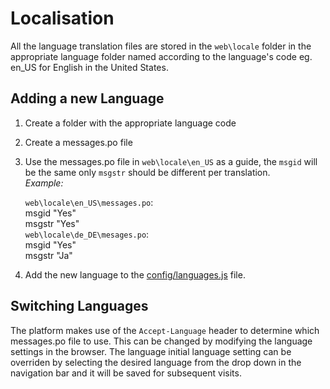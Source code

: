 # Localisation

All the language translation files are stored in the ````web\locale```` folder in the appropriate language folder named according to the language's code eg. en_US for English in the United States.

## Adding a new Language

1. Create a folder with the appropriate language code
2. Create a messages.po file
3. Use the messages.po file in ````web\locale\en_US```` as a guide, the ````msgid```` will be the same only ````msgstr```` should be different per translation.  
    *Example:*

    `web\locale\en_US\messages.po`:  
        msgid "Yes"  
        msgstr "Yes"  
    `web\locale\de_DE\mesages.po`:  
        msgid "Yes"  
        msgstr "Ja"

4. Add the new language to the [config/languages.js](https://github.com/CoderDojo/cp-zen-platform/blob/780e98584f1134a1e9166758b6fb5ff99c654647/web/config/languages.js) file.
  

## Switching Languages

The platform makes use of the ````Accept-Language```` header to determine which messages.po file to use. This can be changed by modifying the language settings in the browser. The language initial language setting can be overriden by selecting the desired language from the drop down in the navigation bar and it will be saved for subsequent visits.
